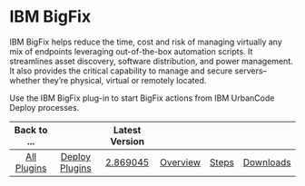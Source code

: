 
IBM BigFix
==========


IBM BigFix helps reduce the time, cost and risk of managing virtually any mix of endpoints leveraging out-of-the-box automation scripts. It streamlines asset discovery, software distribution, and power management. It also provides the critical capability to manage and secure servers–whether they’re physical, virtual or remotely located.


Use the IBM BigFix plug-in to start BigFix actions from IBM UrbanCode Deploy processes.




|Back to ...||Latest Version||||
| :---: | :---: | :---: | :---: | :---: | :---: |
|[All Plugins](../../index.md)|[Deploy Plugins](../README.md)|[2.869045](https://raw.githubusercontent.com/UrbanCode/IBM-UCD-PLUGINS/main/files/bigfix/bigfix-2.869045.zip)|[Overview](overview.md)|[Steps](steps.md)|[Downloads](downloads.md)|

